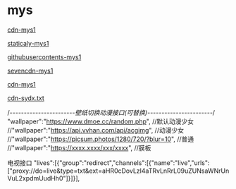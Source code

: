 # mys


[cdn-mys1](https://cdn.jsdelivr.net/gh/bauw2008/mys/mys1)

[staticaly-mys1](https://cdn.staticaly.com/gh/bauw2008/mys/master/mys1)

[githubusercontents-mys1](https://raw.githubusercontents.com/bauw2008/mys/master/mys1)

[sevencdn-mys1](https://raw.sevencdn.com/bauw2008/mys/master/mys1)

[cdn-mys1](https://cdn.jsdelivr.net/gh/bauw2008/mys@master/mys1)

[cdn-sydx.txt](https://cdn.jsdelivr.net/gh/bauw2008/mys@master/sydx.txt)



/*-----------------------壁纸切换动漫接口(可替换)-----------------------*/
"wallpaper":"https://www.dmoe.cc/random.php",  //默认动漫少女
//"wallpaper":"https://api.vvhan.com/api/acgimg",  //动漫少女
//"wallpaper":"https://picsum.photos/1280/720/?blur=10",  //普通
//"wallpaper":"https://xxxx.xxxx/xxx/xxxx",  //膜板




电视接口
"lives":[{"group":"redirect","channels":[{"name":"live","urls":["proxy://do=live&type=txt&ext=aHR0cDovLzl4aTRvLnRrL09uZUNsaWNrUnVuL2xpdmUudHh0"]}]}],
